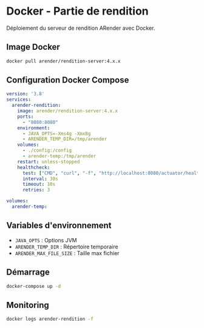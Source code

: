 # Docker - Partie de rendition

Déploiement du serveur de rendition ARender avec Docker.

## Image Docker
```bash
docker pull arender/rendition-server:4.x.x
```

## Configuration Docker Compose
```yaml
version: '3.8'
services:
  arender-rendition:
    image: arender/rendition-server:4.x.x
    ports:
      - "8080:8080"
    environment:
      - JAVA_OPTS=-Xms4g -Xmx8g
      - ARENDER_TEMP_DIR=/tmp/arender
    volumes:
      - ./config:/config
      - arender-temp:/tmp/arender
    restart: unless-stopped
    healthcheck:
      test: ["CMD", "curl", "-f", "http://localhost:8080/actuator/health"]
      interval: 30s
      timeout: 10s
      retries: 3

volumes:
  arender-temp:
```

## Variables d'environnement
- `JAVA_OPTS` : Options JVM
- `ARENDER_TEMP_DIR` : Répertoire temporaire
- `ARENDER_MAX_FILE_SIZE` : Taille max fichier

## Démarrage
```bash
docker-compose up -d
```

## Monitoring
```bash
docker logs arender-rendition -f
```